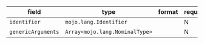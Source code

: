 | field | type | format | required | default | description |
|---|---|---|---|---|---|
| `identifier` | `mojo.lang.Identifier` |  | N |  |  |
| `genericArguments` | `Array<mojo.lang.NominalType>` |  | N |  |
